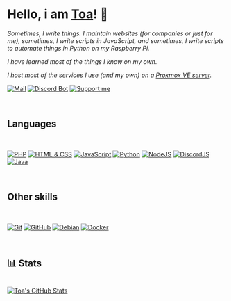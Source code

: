 # Hello, i am [Toa](https://www.youtube.com/c/ToaOfs)! 👋

*Sometimes, I write things. I maintain websites (for companies or just for me), sometimes, I write scripts in JavaScript, and sometimes, I write scripts to automate things in Python on my Raspberry Pi.*

*I have learned most of the things I know on my own.*

*I host most of the services I use (and my own) on a [Proxmox VE server](https://www.proxmox.com/).*

[![Mail](https://img.shields.io/badge/-Send%20a%20mail-6666ff?style=flat-square&logo=gmail&logoColor=white)](mailto:kontakt@toaaa.de) [![Discord Bot](https://img.shields.io/badge/-Discord%20Bot-5865F2?style=flat-square&logo=discord&logoColor=white)](https://bot.toaaa.de) [![Support me](https://img.shields.io/badge/-Support%20me-f7df1e?style=flat-square&logo=buy-me-a-coffee&logoColor=black)](https://buymeacoffee.com/toaaa)

<br>

## Languages

<br>

[![PHP](https://img.shields.io/badge/PHP-777BB4?style=flat-square&logo=php&logoColor=white)](https://github.com/search?q=user%3AToaaa+language%3APHP&type=Repositories) [![HTML & CSS](https://img.shields.io/badge/-HTML%20&%20CSS-e34f26?style=flat-square&logo=html5&logoColor=white)](https://github.com/search?q=user%3AToaaa+language%3AHTML&type=Repositories) [![JavaScript](https://img.shields.io/badge/-JavaScript-f7df1e?style=flat-square&logo=javascript&logoColor=black)](https://github.com/search?q=user%3AToaaa+language%3AJavaScript&type=Repositories) [![Python](https://img.shields.io/badge/-Python-3366ff?style=flat-square&logo=python&logoColor=white)](https://github.com/search?q=user%3AToaaa+language%3APython&type=Repositories&l=Python&l=) [![NodeJS](https://img.shields.io/badge/-NodeJS-339933?style=flat-square&logo=node.js&logoColor=white)](https://nodejs.org) [![DiscordJS](https://img.shields.io/badge/-DiscordJS-5865F2?style=flat-square&logo=discord&logoColor=white)](https://discord.js.org/#/) [![Java](https://img.shields.io/badge/-Java-4d4d4d?style=flat-square&logo=java&logoColor=red)](https://github.com/search?q=user%3AToaaa+language%3AJAVA&type=Repositories)

<br>

## Other skills

<br>

[![Git](https://img.shields.io/badge/-Git%20CLI-ffffff?style=flat-square&logo=git&logoColor=black)](https://git-scm.com/docs/gitcli) [![GitHub](https://img.shields.io/badge/-GitHub-000000?style=flat-square&logo=github&logoColor=white)](https://github.com) [![Debian](https://img.shields.io/badge/-Debian-a81d33?style=flat-square&logo=debian&logoColor=white)](https://www.debian.org) [![Docker](https://img.shields.io/badge/-Docker-0db7ed?style=flat-square&logo=docker&logoColor=white)](https://www.docker.com)

<br>

## 📊 Stats

<br>

<a  href="https://github.com/Toaaa/Toaaa">

<img  align="center"  src="https://github-readme-stats.vercel.app/api?username=Toaaa&show_icons=true&line_height=27&locale=en&theme=gotham"  alt="Toa's GitHub Stats"  />

</a>

<!-- Most Use Languages

<a href="https://github.com/Toaaa/Toaaa">

<img align="center" src="https://github-readme-stats.vercel.app/api/top-langs/?username=Toaaa&hide=xml,txt,md&layout=compact&langs_count=3&show_icons=true&line_height=27&locale=en&theme=gotham" alt="Toa's GitHub Stats" />

</a>

Most Use Languages-->
